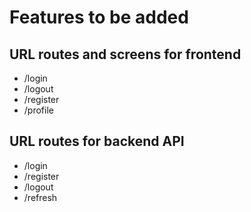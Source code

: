 # Features to be added

## URL routes and screens for frontend
* /login
* /logout
* /register
* /profile

## URL routes for backend API
* /login
* /register
* /logout
* /refresh